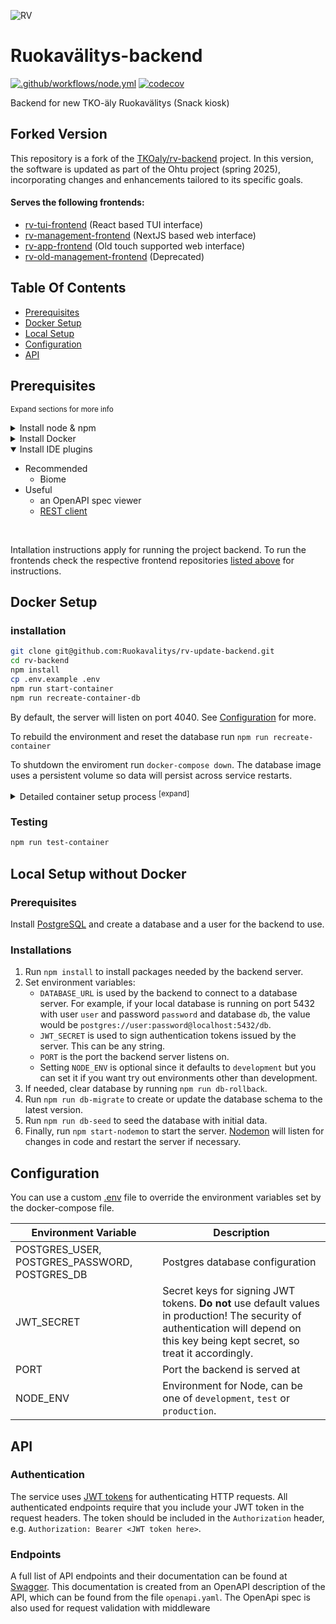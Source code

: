 ![RV](https://raw.githubusercontent.com/TKOaly/rv-management-frontend/main/public/rv-icon.png)

# Ruokavälitys-backend

[![.github/workflows/node.yml](https://github.com/TKOaly/rv-backend/actions/workflows/node.yml/badge.svg?branch=develop)](https://github.com/TKOaly/rv-backend/actions/workflows/node.yml)
[![codecov](https://codecov.io/gh/TKOaly/rv-backend/branch/develop/graph/badge.svg)](https://app.codecov.io/gh/TKOaly/rv-backend)

Backend for new TKO-äly Ruokavälitys (Snack kiosk)

## Forked Version

This repository is a fork of the [TKOaly/rv-backend](https://github.com/tkoaly/rv-backend/) project. In this version, the software is updated as part of the Ohtu project (spring 2025), incorporating changes and enhancements tailored to its specific goals.

#### Serves the following frontends:

-   [rv-tui-frontend](https://github.com/TKOaly/rv-tui-frontend) (React based TUI interface)
-   [rv-management-frontend](https://github.com/TKOaly/rv-management-frontend) (NextJS based web interface)
-   [rv-app-frontend](https://github.com/TKOaly/rv-app-frontend) (Old touch supported web interface)
-   [rv-old-management-frontend](https://github.com/TKOaly/rv-old-management-frontend) (Deprecated)

## Table Of Contents

-   [Prerequisites](#prerequisites)
-   [Docker Setup](#docker-setup)
-   [Local Setup](#local-setup-without-docker)
-   [Configuration](#configuration)
-   [API](#api)

## Prerequisites

<sub>Expand sections for more info</sub>

<details>
<summary>Install node & npm</summary>

-   easiest with [nvm](https://github.com/nvm-sh/nvm?tab=readme-ov-file#calling-nvm-use-automatically-in-a-directory-with-a-nvmrc-file)
-   see [nvm docs](https://github.com/nvm-sh/nvm?tab=readme-ov-file#calling-nvm-use-automatically-in-a-directory-with-a-nvmrc-file) to have your shell switch automatically to the version specified in .nvmrc
-   frontend and backend repos may use different node versions

</details>
<details>
<summary>Install Docker</summary>
  
  - add your user to the docker group 
    - may require a restart
  - Install docker-compose

</details>
<details open>
<summary> Install IDE plugins  </summary>

-   Recommended
    -   Biome
-   Useful
    -   an OpenAPI spec viewer
    -   [REST client](docs/REST_CLIENT.md)

</details>
</br>

Intallation instructions apply for running the project backend. To run the frontends check the respective frontend repositories [listed above](#serves-the-following-frontends) for instructions.

## Docker Setup

### installation

```bash
git clone git@github.com:Ruokavalitys/rv-update-backend.git
cd rv-backend
npm install
cp .env.example .env
npm run start-container
npm run recreate-container-db
```

By default, the server will listen on port 4040. See [Configuration](#configuration) for more.

To rebuild the environment and reset the database run `npm run recreate-container`

To shutdown the enviroment run `docker-compose down`. The database image uses a persistent volume so data will persist across service restarts.

<details>
<summary>
Detailed container setup process <sup>[expand]</sup>
</summary>

##### Build backend and start container

```bash
docker-compose up -d --build
```

##### Rollback existing database (optional)

```bash
docker exec -it rv-backend-rv-backend-1 npm run db-rollback
```

##### Create database schema

```bash
docker exec -it rv-backend-rv-backend-1 npm run db-migrate
```

##### Add insert seed data to database

```bash
docker exec -it rv-backend-rv-backend-1 npm run db-seed
```

</details>

### Testing

```bash
npm run test-container
```

## Local Setup without Docker

### Prerequisites

Install [PostgreSQL](https://www.postgresql.org) and create a database and a user for the backend to use.

### Installations

1. Run `npm install` to install packages needed by the backend server.
2. Set environment variables:
    - `DATABASE_URL` is used by the backend to connect to a database server. For example, if your local database is running on port 5432 with user `user` and password `password` and database `db`, the value would be `postgres://user:password@localhost:5432/db`.
    - `JWT_SECRET` is used to sign authentication tokens issued by the server. This can be any string.
    - `PORT` is the port the backend server listens on.
    - Setting `NODE_ENV` is optional since it defaults to `development` but you can set it if you want try out environments other than development.
3. If needed, clear database by running `npm run db-rollback`.
4. Run `npm run db-migrate` to create or update the database schema to the latest version.
5. Run `npm run db-seed` to seed the database with initial data.
6. Finally, run `npm start-nodemon` to start the server. [Nodemon](https://github.com/remy/nodemon) will listen for changes in code and restart the server if necessary.

## Configuration

You can use a custom [.env](.env) file to override the environment variables set by the docker-compose file.

| Environment Variable                          | Description                                                                                                                                                                         |
| --------------------------------------------- | ----------------------------------------------------------------------------------------------------------------------------------------------------------------------------------- |
| POSTGRES_USER, POSTGRES_PASSWORD, POSTGRES_DB | Postgres database configuration                                                                                                                                                     |
| JWT_SECRET                 | Secret keys for signing JWT tokens. **Do not** use default values in production! The security of authentication will depend on this key being kept secret, so treat it accordingly. |
| PORT                                          | Port the backend is served at                                                                                                                                                       |
| NODE_ENV                                      | Environment for Node, can be one of `development`, `test` or `production`.                                                                                                          |

## API

### Authentication

The service uses [JWT tokens](https://jwt.io) for authenticating HTTP requests. All authenticated endpoints require that you include your JWT token in the request headers. The token should be included in the `Authorization` header, e.g. `Authorization: Bearer <JWT token here>`.

### Endpoints

A full list of API endpoints and their documentation can be found at
[Swagger](https://app.swaggerhub.com/apis-docs/TKOaly/Ruokavalitys/1.1#/).
This documentation is created from an OpenAPI description of the API,
which can be found from the file `openapi.yaml`. The OpenApi spec is also used for request validation with middleware
